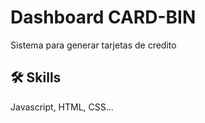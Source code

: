 
# Dashboard CARD-BIN

Sistema para generar tarjetas de credito 


## 🛠 Skills
Javascript, HTML, CSS...

